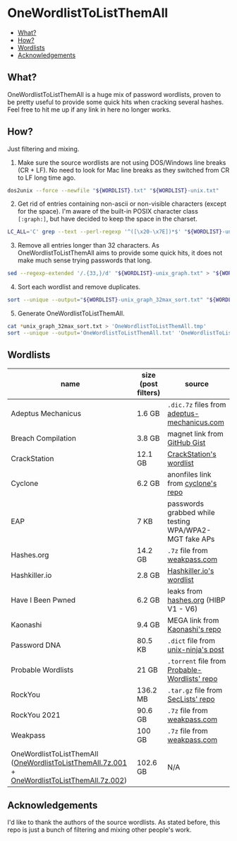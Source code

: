 # OneWordlistToListThemAll

* [What?](#what)
* [How?](#how)
* [Wordlists](#wordlists)
* [Acknowledgements](#acknowledgements)

## What? <a name="what" />

OneWordlistToListThemAll is a huge mix of password wordlists, proven to be pretty useful to provide some quick hits when cracking several hashes. Feel free to hit me up if any link in here no longer works.

## How? <a name="how" />

Just filtering and mixing.

1. Make sure the source wordlists are not using DOS/Windows line breaks (CR + LF). No need to look for Mac line breaks as they switched from CR to LF long time ago.
```bash
dos2unix --force --newfile "${WORDLIST}.txt" "${WORDLIST}-unix.txt"
```
2. Get rid of entries containing non-ascii or non-visible characters (except for the space). I'm aware of the built-in POSIX character class `[:graph:]`, but have decided to keep the space in the charset.
```bash
LC_ALL='C' grep --text --perl-regexp '^([\x20-\x7E])*$' "${WORDLIST}-unix.txt" > "${WORDLIST}-unix_graph.txt"
```
3. Remove all entries longer than 32 characters. As OneWordlistToListThemAll aims to provide some quick hits, it does not make much sense trying passwords that long.
```bash
sed --regexp-extended '/.{33,}/d' "${WORDLIST}-unix_graph.txt" > "${WORDLIST}-unix_graph_32max.txt"
```
4. Sort each wordlist and remove duplicates.
```bash
sort --unique --output="${WORDLIST}-unix_graph_32max_sort.txt" "${WORDLIST}-unix_graph_32max.txt"
```
5. Generate OneWordlistToListThemAll.
```bash
cat *unix_graph_32max_sort.txt > 'OneWordlistToListThemAll.tmp'
sort --unique --output='OneWordlistToListThemAll.txt' 'OneWordlistToListThemAll.tmp'
```
## Wordlists <a name="wordlists" />

name | size (post filters) | source
-- | -- | --
Adeptus Mechanicus | 1.6 GB | `.dic.7z` files from [adeptus-mechanicus.com](https://www.adeptus-mechanicus.com/codex/hashpass/)
Breach Compilation | 3.8 GB | magnet link from [GitHub Gist](https://gist.github.com/scottlinux/9a3b11257ac575e4f71de811322ce6b3)
CrackStation | 12.1 GB | [CrackStation's wordlist](https://crackstation.net/files/crackstation.txt.gz)
Cyclone | 6.2 GB | anonfiles link from [cyclone's repo](https://github.com/cyclone-github/wordlist/tree/master/cyclone_hk_v2)
EAP | 7 KB | passwords grabbed while testing WPA/WPA2-MGT fake APs
Hashes.org | 14.2 GB | `.7z` file from [weakpass.com](https://weakpass.com/wordlist/1931)
Hashkiller.io | 2.8 GB | [Hashkiller.io's wordlist](https://hashkiller.io/download)
Have I Been Pwned | 6.2 GB | leaks from [hashes.org](https://temp.hashes.org/leaks.php) (HIBP V1 - V6)
Kaonashi | 9.4 GB | MEGA link from [Kaonashi's repo](https://github.com/kaonashi-passwords/Kaonashi/tree/master/wordlists)
Password DNA | 80.5 KB | `.dict` file from [unix-ninja's post](https://www.unix-ninja.com/p/Password_DNA)
Probable Wordlists | 21 GB | `.torrent` file from [Probable-Wordlists' repo](https://github.com/berzerk0/Probable-Wordlists/tree/master/Real-Passwords/Real-Password-Rev-2-Torrents)
RockYou | 136.2 MB | `.tar.gz` file from [SecLists' repo](https://github.com/danielmiessler/SecLists/tree/master/Passwords/Leaked-Databases)
RockYou 2021 | 90.6 GB | `.7z` file from [weakpass.com](https://weakpass.com/wordlist/1943)
Weakpass | 100 GB | `.7z` file from [weakpass.com](https://weakpass.com/wordlist/1948)
 | | 
OneWordlistToListThemAll ([OneWordlistToListThemAll.7z.001](https://anonfiles.com/Lfv2b7h8z4/OneWordlistToListThemAll_7z_001) + [OneWordlistToListThemAll.7z.002](https://anonfiles.com/3dq8bah2z5/OneWordlistToListThemAll_7z_002)) | 102.6 GB | N/A

## Acknowledgements <a name="acknowledgements" />

I'd like to thank the authors of the source wordlists. As stated before, this repo is just a bunch of filtering and mixing other people's work.
